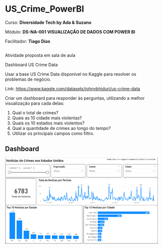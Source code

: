 # US_Crime_PowerBI

Curso: **Diversidade Tech by Ada & Suzano**

Módulo: **DS-NA-001 VISUALIZAÇÃO DE DADOS COM POWER BI**

Facilitador: **Tiago Dias**


##
Atividade proposta em sala de aula

Dashboard US Crime Data

Usar a base US Crime Data disponível no Kaggle para resolver os problemas de negócio.

Link: https://www.kaggle.com/datasets/johnybhiduri/us-crime-data

Criar um dashboard para responder às perguntas, utilizando a melhor visualização para cada delas:

1. Qual o total de crimes?
2. Quais as 10 cidade mais violentas?
3. Quais os 10 estados mais violentos?
4. Qual a quantidade de crimes ao longo do tempo?
5. Utilizar os principais campos como filtro.



## Dashboard
![Dash](https://github.com/NiloBSilvaJr/Crime_PowerBI/blob/main/Tela_Dash.png)

